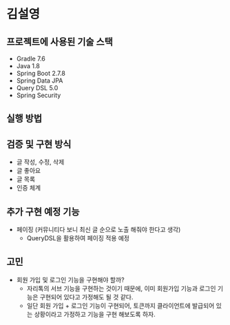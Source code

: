 # 김설영 
## 프로젝트에 사용된 기술 스택
- Gradle 7.6
- Java 1.8
- Spring Boot 2.7.8
- Spring Data JPA
- Query DSL 5.0
- Spring Security 

## 실행 방법

## 검증 및 구현 방식 
- 글 작성, 수정, 삭제 
- 글 좋아요
- 글 목록 
- 인증 체계

## 추가 구현 예정 기능 
- 페이징 (커뮤니티다 보니 최신 글 순으로 노출 해줘야 한다고 생각)
  - QueryDSL을 활용하여 페이징 적용 예정

## 고민
- 회원 가입 및 로그인 기능을 구현해야 할까?
  - 자리톡의 서브 기능을 구현하는 것이기 때문에, 이미 회원가입 기능과 로그인 기능은 구현되어 있다고 가정해도 될 것 같다.
  - 일단 회원 가입 + 로그인 기능이 구현되어, 토큰까지 클라이언트에 발급되어 있는 상황이라고 가정하고 기능을 구현 해보도록 하자. 